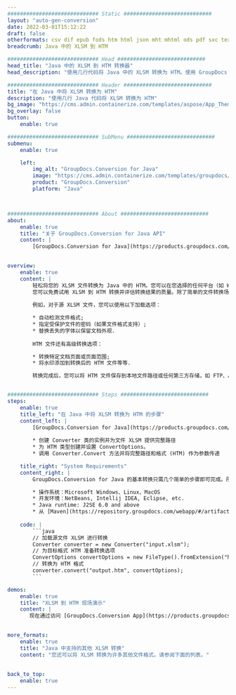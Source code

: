 ```yaml
---
############################# Static ############################
layout: "auto-gen-conversion"
date: 2022-03-01T15:12:22
draft: false
otherformats: csv dif epub fods htm html json mht mhtml ods pdf sxc tex tsv xlam xls xlsb xlsm xlsx xlt xltm xltx xml xps
breadcrumb: Java 中的 XLSM 到 HTM

############################# Head ############################
head_title: "Java 中的 XLSM 到 HTM 转换器"
head_description: "使用几行代码将 Java 中的 XLSM 转换为 HTM。使用 GroupDocs 文档转换 API 转换 160 多种文件格式。"

############################# Header ############################
title: "在 Java 中将 XLSM 转换为 HTM"
description: "使用几行 Java 代码将 XLSM 转换为 HTM"
bg_image: "https://cms.admin.containerize.com/templates/aspose/App_Themes/V3/images/bg/header1.png"
bg_overlay: false
button:
    enable: true

############################# SubMenu ############################
submenu:
    enable: true

    left:
        img_alt: "GroupDocs.Conversion for Java"
        image: "https://cms.admin.containerize.com/templates/groupdocs/images/product-logos/90x90-noborder/groupdocs-conversion-java.png"
        product: "GroupDocs.Conversion"
        platform: "Java"



############################# About ############################
about:
    enable: true
    title: "关于 GroupDocs.Conversion for Java API"
    content: |
        [GroupDocs.Conversion for Java](https://products.groupdocs.com/conversion/java/)可用于转换Microsoft Word、Excel、PowerPoint、PDF、Visio等格式。 GroupDocs.Conversion 是一个独立的 API，适用于需要高性能的后端和内部系统。它不依赖于任何软件，例如 Microsoft 或 Open Office。
    

overview:
    enable: true
    content: |
        轻松将您的 XLSM 文件转换为 Java 中的 HTM。您可以在您选择的任何平台（如 Windows、Linux、macOS）中仅使用几行 Java 代码行。
        您可以免费试用 XLSM 到 HTM 转换并评估转换结果的质量。除了简单的文件转换场景，您还可以尝试更高级的选项来加载源 XLSM 文件和保存输出 HTM 结果。 
        
        例如，对于源 XLSM 文件，您可以使用以下加载选项：

        * 自动检测文件格式;
        * 指定受保护文件的密码（如果文件格式支持）;
        * 替换丢失的字体以保留文档外观.
        
        HTM 文件还有高级转换选项：

        * 转换特定文档页面或页面范围;
        * 将水印添加到转换后的 HTM 文件等等.

        转换完成后，您可以将 HTM 文件保存到本地文件路径或任何第三方存储，如 FTP、Amazon S3、Google Drive、Dropbox 等。请注意 - 将 XLSM 转换为 HTM 无需安装任何额外的软件 - 如 MS Office、Open Office、Adobe Acrobat Reader 等。


############################# Steps ############################
steps:
    enable: true
    title_left: "在 Java 中将 XLSM 转换为 HTM 的步骤"
    content_left: |
        [GroupDocs.Conversion for Java](https://products.groupdocs.com/conversion/java/) 让开发人员只需几行代码即可轻松地将 XLSM 文件转换为 HTM。
        
        * 创建 Converter 类的实例并为文件 XLSM 提供完整路径
        * 为 HTM 类型创建并设置 ConvertOptions。
        * 调用 Converter.Convert 方法并将完整路径和格式 (HTM) 作为参数传递

    title_right: "System Requirements"
    content_right: |
        GroupDocs.Conversion for Java 的基本转换只需几个简单的步骤即可完成。所有主要平台和操作系统都支持我们的 API。在执行以下代码之前，请确保您的系统上安装了以下先决条件。

        * 操作系统：Microsoft Windows、Linux、MacOS
        * 开发环境：NetBeans, Intellij IDEA, Eclipse, etc.
        * Java runtime: J2SE 6.0 and above
        * 从 [Maven](https://repository.groupdocs.com/webapp/#/artifacts/browse/tree/General/repo/com/groupdocs/groupdocs-conversion) 获取最新的 GroupDocs.Conversion for Java
         
    code: |
        ```java    
        // 加载源文件 XLSM 进行转换
        Converter converter = new Converter("input.xlsm");
        // 为目标格式 HTM 准备转换选项
        ConvertOptions convertOptions = new FileType().fromExtension("htm").getConvertOptions();
        // 转换为 HTM 格式
        converter.convert("output.htm", convertOptions);
        ```

demos:
    enable: true
    title: "XLSM 到 HTM 现场演示"
    content: |
       现在通过访问 [GroupDocs.Conversion App](https://products.groupdocs.app/conversion/family) 网站将 XLSM 转换为 HTM。在线演示具有以下优点
          

more_formats:
    enable: true
    title: "Java 中支持的其他 XLSM 转换"
    content: "您还可以将 XLSM 转换为许多其他文件格式。请参阅下面的列表。"
       
       
back_to_top:
    enable: true
---
```

